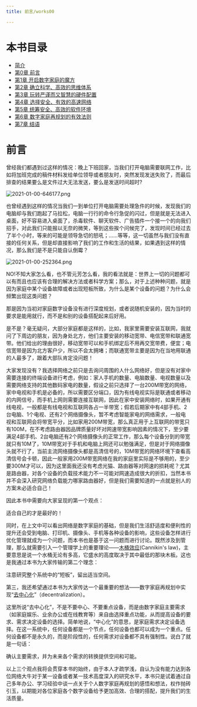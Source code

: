 ```yaml
---
title: 前言/works00

---
```

# 本书目录
- [简介](/works)
- [第0章 前言](/works00)
- [第1章 开启数字家庭的魔方](/works01)
- [第2章 确立科学、高效的思维体系](/works02)
- [第3章 玩转严谨而又智慧的硬件配置](/works03)
- [第4章 选择安全、有效的高速网络](/works04)
- [第5章 统筹安全、高效的软件环境](/works05)
- [第6章 数字家庭再规划的有效法则](/works06)
- [第7章 结语](/works07)


# 前言
曾经我们都遇到过这样的情况：晚上下班回家，当我们打开电脑需要联网工作，比如将加班完成的稿件材料发给单位领导或者朋友时，突然发现发送失败了，而最后排查的结果要么是文件过大无法发送，要么是发送时间超时?


![2021-01-00-646177.png](https://git.liangxin.name/assets/2021-01-00-646177.png)


也曾经遇到这样的情况当我们一到单位打开电脑需要处理急件的时候，发现我们的电脑却与我们跑起了马拉松，电脑一行行的命令行急促的闪过，但是就是无法进入桌面，好不容易进入桌面了，杀毒软件、聊天软件、广告插件一个接一个的向我们招手，对此我们只能报以无奈的微笑，等到这些挨个问候完了，发现时间已经过去了半个小时，等来的可能是领导急切的怒吼；......等等，这一切虽然与我们没有直接的任何关系，但是却直接影响了我们的工作和生活的结果，如果遇到这样的情况，那么我们是不是只能自认倒霉？


![2021-01-00-252364.png](https://git.liangxin.name/assets/2021-01-00-252364.png)


NO!不知大家怎么看，也不管元芳怎么看，我的看法就是：世界上一切的问题都可以有而且也应该有合理的解决方法或者科学方案；那么，对于上述种种问题，就是因为家庭中某个设备故障或者出现短板所致，为什么是某个设备的问题？为什么会频繁出现这类问题？

那是因为当初对家庭数字设备没有进行深度规划，或者说随机安装的，因为当时的要求是能用就行，而不是和别的设备搭配起来后好用。

是不是？毫无疑问，大部分家庭都是这样的，比如，我家里需要安装互联网，我就问了下周边的朋友，因为身处北方，他们主要安装的移动宽带、电信宽带和联通宽带。他们给出的理由很好，移动宽带可以和手机绑定后不用再交宽带费，便宜；电信宽带是因为北方客户少，所以不会太拥堵；而联通宽带主要是因为在当地用联通的人最多了，跟着大部队肯定没问题！

大家发现没有？我选择网络之前只是去询问周围的人什么网络好，但是没有对家中需要连接的终端设备进行考虑，例如：家人手机的数量、电脑数量、电视数量以及需要网络支持的其他数码家电的数量，假设之前只选择了一台200M带宽的网络，家中电视和手机是必备的，所以需要区分端口，因为有线电视实际是联通或者移动的内网信号，而手机上网则需要连接互联网，因此在家中安装网络时，如果开通有线电视，一般都是有线电视和互联网各占一半带宽；假若后期家中有4部手机、2台电脑、1个电视、还有2个网络摄像头，暂不考虑智能家电的网络需求，一般电视和互联网会将带宽平分，比如家用200M带宽，那么真正用于上互联网的带宽只有100M，在不考虑路由器因品牌质量好坏对网速带宽影响因素的情况下，至少要满足4部手机、2台电脑还有2个网络摄像头的正常工作，那么每个设备分到的带宽就只有10M了，10M带宽对于手机和电脑上网还可以勉强满足，但是对于网络摄像头就不行了，当前主流网络摄像头都是高清信号的，10M带宽的网络环境下查看高清信号会卡顿，因此一般家用200M带宽网络在我的家庭里实际是不够用的，至少要300M才可以，因为这里面我还没有考虑光猫、路由器等对网速的损耗呢？尤其是路由器，对各个设备的负载技术能力不一可能对网速造成很大的折扣，当然本书并不会深入研究网络负载能力哪家路由器好，但是我们需要知道的一点就是别人的方案未必适合自己！

因此本书中需要向大家呈现的第一个观点：

适合自己的才是最好的！

同时，在上文中可以看出网络是数字家庭的基础，但是我们生活舒适度和便利性的提升还会受到电脑、打印机、摄像头、手机等各种设备的影响，这些设备怎样进行优化管理就成为一个问题，而本书也是基于这一问题而进行讨论。既然涉及到管理，那么就需要引入一个管理学上的重要理论——[木桶效应](https://baike.baidu.com/item/%E6%9C%A8%E6%A1%B6%E6%95%88%E5%BA%94/870962?fr=aladdin)(Cannikin's law)，主要意思是说一个水桶无论有多高，它盛水的高度取决于其中最低的那块木板。这也是我通过本书为大家传输的第二个理念：

注意研究整个系统中的“短板”，留出适当空间。

第三，我还希望通过本书为大家传达一个最重要的想法——数字家庭再规划中实现“[去中心化](https://baike.baidu.com/item/%E5%8E%BB%E4%B8%AD%E5%BF%83%E5%8C%96/8719532?fr=aladdin)”（decentralization）。

这里所说“去中心化”，不是不要中心、不要重点设备，而是由数字家庭主要需求（如家庭娱乐、业余办公或在线教育等）来自由选择重点功能，从而提高设备的要求、需求决定设备的选择。简单地说，“中心化”的意思，是家庭需求决定设备选择。在这一系统中，任何设备都是一个节点，任何设备也都可以成为一个重点。任何设备都不是永久的，而是阶段性的，任何需求对设备都不具有强制性。说白了就是一句话：

确认主要需求，并为未来各个需求的转换提供空间和可能。

以上三个观点我将会贯穿本书的始终，由于本人才疏学浅，自认为没有能力达到各位网络大牛对于某一设备或者某一技术高度深入的研究水平，本书只是试着通过自己多年办公、学习经验中谈一点关于个人数字家庭再规划的感悟和想法，权作抛砖引玉，以期能对各位家庭各个数字设备给予更加高效、合理的搭配，提升我们的生活质量。